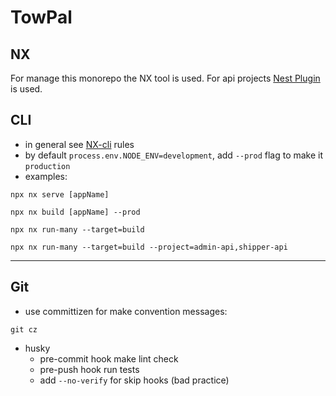 # TowPal

## NX
For manage this monorepo the NX tool is used. For api projects [Nest Plugin](https://nx.dev/packages/nest) is used.
## CLI
* in general see [NX-cli](https://nx.dev/reference/commands#nx-cli-commands) rules
* by default `process.env.NODE_ENV=development`, add `--prod` flag to make it `production`
* examples:
```
npx nx serve [appName]
```
```
npx nx build [appName] --prod
```
```
npx nx run-many --target=build
```
```
npx nx run-many --target=build --project=admin-api,shipper-api
```
---
## Git
* use committizen for make convention messages:
```
git cz
```
* husky
  * pre-commit hook make lint check
  * pre-push hook run tests
  * add `--no-verify` for skip hooks (bad practice)
